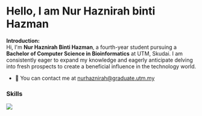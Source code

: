 # Hello, I am Nur Haznirah binti Hazman

<b>Introduction:</b>
<br>
Hi, I'm <b>Nur Haznirah Binti Hazman</b>, a fourth-year student pursuing a <b>Bachelor of Computer Science in Bioinformatics</b> at UTM, Skudai. I am consistently eager to expand my knowledge and eagerly anticipate delving into fresh prospects to create a beneficial influence in the technology world.

<ul>
  <li>📧 You can contact me at <u>nurhaznirah@graduate.utm.my</u></li>
</ul>  

<h3>Skills</h3>
<img
  src="https://img.shields.io/badge/Python-3776AB?style=for-the-badge&logo=python&logoColor=white"
  src="https://img.shields.io/badge/HTML-239120?style=for-the-badge&logo=html5&logoColor=white"
  src="https://img.shields.io/badge/CSS-239120?&style=for-the-badge&logo=css3&logoColor=white"
  src="https://img.shields.io/badge/JavaScript-323330?style=for-the-badge&logo=javascript&logoColor=F7DF1E"
  src="https://img.shields.io/badge/C%2B%2B-00599C?style=for-the-badge&logo=c%2B%2B&logoColor=white"
  src="https://img.shields.io/badge/Java-ED8B00?style=for-the-badge&logo=openjdk&logoColor=white"
  src="https://img.shields.io/badge/PHP-777BB4?style=for-the-badge&logo=php&logoColor=white"
  src="https://img.shields.io/badge/Bootstrap-563D7C?style=for-the-badge&logo=bootstrap&logoColor=white"
  src="	https://img.shields.io/badge/jQuery-0769AD?style=for-the-badge&logo=jquery&logoColor=white"
  src="https://img.shields.io/badge/Django-092E20?style=for-the-badge&logo=django&logoColor=white"
  src="https://img.shields.io/badge/MongoDB-4EA94B?style=for-the-badge&logo=mongodb&logoColor=white"
  src="https://img.shields.io/badge/MySQL-00000F?style=for-the-badge&logo=mysql&logoColor=white"
  />
